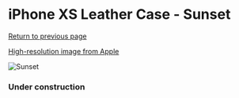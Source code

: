 # iPhone XS Leather Case - Sunset

[Return to previous page](/iphone_x)

[High-resolution image from Apple](https://store.storeimages.cdn-apple.com/8756/as-images.apple.com/is/MVFQ2?wid=4500&hei=4500&fmt=png)

<div style="width: 384px"><img src="/everypreview/MVFQ2.png" alt="Sunset"></div>

### Under construction

